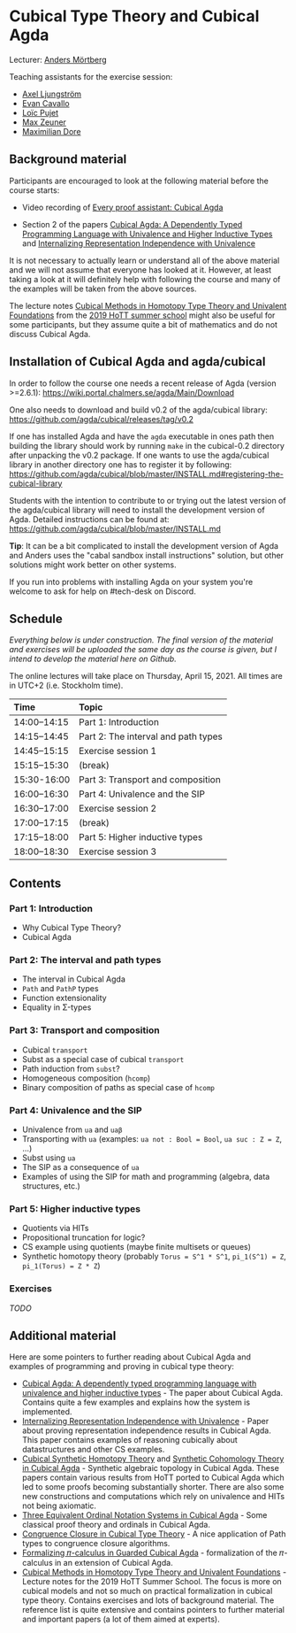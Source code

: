 # Cubical Type Theory and Cubical Agda

Lecturer: [Anders Mörtberg](https://staff.math.su.se/anders.mortberg/)

Teaching assistants for the exercise session:

- [Axel Ljungström](https://www.su.se/english/profiles/axlj4439-1.450268)
- [Evan Cavallo](https://staff.math.su.se/evan.cavallo/)
- [Loïc Pujet](https://pujet.fr/)
- [Max Zeuner](https://www.su.se/english/profiles/maze1512-1.450461)
- [Maximilian Dore](https://www.cs.ox.ac.uk/people/maximilian.dore)

## Background material

Participants are encouraged to look at the following material before
the course starts:

- Video recording of
  [Every proof assistant: Cubical Agda](https://vimeo.com/459020971)

- Section 2 of the papers
  [Cubical Agda: A Dependently Typed Programming Language with Univalence and Higher Inductive Types](https://staff.math.su.se/anders.mortberg/papers/cubicalagda2.pdf) and [Internalizing Representation Independence with Univalence](https://arxiv.org/abs/2009.05547)

It is not necessary to actually learn or understand all of the above
material and we will not assume that everyone has looked at it.
However, at least taking a look at it will definitely help with
following the course and many of the examples will be taken from the
above sources.

The lecture notes
[Cubical Methods in Homotopy Type Theory and Univalent Foundations](https://staff.math.su.se/anders.mortberg/papers/cubicalmethods.pdf)
from the
[2019 HoTT summer school](https://hott.github.io/HoTT-2019//summer-school/)
might also be useful for some participants, but they assume quite a
bit of mathematics and do not discuss Cubical Agda.

## Installation of Cubical Agda and agda/cubical

In order to follow the course one needs a recent release of Agda
(version >=2.6.1): https://wiki.portal.chalmers.se/agda/Main/Download

One also needs to download and build v0.2 of the agda/cubical library:
https://github.com/agda/cubical/releases/tag/v0.2

If one has installed Agda and have the `agda` executable in ones path
then building the library should work by running `make` in the
cubical-0.2 directory after unpacking the v0.2 package. If one wants
to use the agda/cubical library in another directory one has to
register it by following:
https://github.com/agda/cubical/blob/master/INSTALL.md#registering-the-cubical-library

Students with the intention to contribute to or trying out the latest
version of the agda/cubical library will need to install the development version
of Agda. Detailed instructions can be found at: https://github.com/agda/cubical/blob/master/INSTALL.md

**Tip**: It can be a bit complicated to install the development version
of Agda and Anders uses the "cabal sandbox install instructions" solution,
but other solutions might work better on other systems.

If you run into problems with installing Agda on your system you're welcome
to ask for help on #tech-desk on Discord.

## Schedule

*Everything below is under construction. The final version of
the material and exercises will be uploaded the same day as the course
is given, but I intend to develop the material here on Github.*

The online lectures will take place on Thursday, April 15, 2021.
All times are in UTC+2 (i.e. Stockholm time).

| Time        | Topic                                      |
|:------------|:-------------------------------------------|
| 14:00–14:15 | Part 1: Introduction                       |
| 14:15–14:45 | Part 2: The interval and path types        |
| 14:45–15:15 | Exercise session 1                         |
| 15:15–15:30 | (break)                                    |
| 15:30-16:00 | Part 3: Transport and composition          |
| 16:00–16:30 | Part 4: Univalence and the SIP             |
| 16:30–17:00 | Exercise session 2                         |
| 17:00–17:15 | (break)                                    |
| 17:15–18:00 | Part 5: Higher inductive types             |
| 18:00–18:30 | Exercise session 3                         |

## Contents

### Part 1: Introduction

* Why Cubical Type Theory?
* Cubical Agda

### Part 2: The interval and path types

* The interval in Cubical Agda
* `Path` and `PathP` types
* Function extensionality
* Equality in Σ-types

### Part 3: Transport and composition

* Cubical `transport`
* Subst as a special case of cubical `transport`
* Path induction from `subst`?
* Homogeneous composition (`hcomp`)
* Binary composition of paths as special case of `hcomp`

### Part 4: Univalence and the SIP

* Univalence from `ua` and `uaβ`
* Transporting with `ua` (examples: `ua not : Bool = Bool`, `ua suc : Z = Z`, ...)
* Subst using `ua`
* The SIP as a consequence of `ua`
* Examples of using the SIP for math and programming (algebra, data
  structures, etc.)

### Part 5: Higher inductive types

* Quotients via HITs
* Propositional truncation for logic?
* CS example using quotients (maybe finite multisets or queues)
* Synthetic homotopy theory (probably `Torus = S^1 * S^1`, `pi_1(S^1)
  = Z`, `pi_1(Torus) = Z * Z`)

### Exercises

*TODO*

## Additional material

Here are some pointers to further reading about Cubical Agda and
examples of programming and proving in cubical type theory:

- [Cubical Agda: A dependently typed programming language with univalence and higher inductive types](https://staff.math.su.se/anders.mortberg/papers/cubicalagda2.pdf) - The paper about Cubical Agda. Contains quite a few examples and explains how the system is implemented.
- [Internalizing Representation Independence with Univalence](https://arxiv.org/abs/2009.05547) - Paper about proving representation independence results in Cubical Agda. This paper contains examples of reasoning cubically about datastructures and other CS examples.
- [Cubical Synthetic Homotopy Theory](https://staff.math.su.se/anders.mortberg/papers/cubicalsynthetic.pdf) and [Synthetic Cohomology Theory in Cubical Agda](https://staff.math.su.se/anders.mortberg/papers/zcohomology.pdf) - Synthetic algebraic topology in Cubical Agda. These papers contain various results from HoTT ported to Cubical Agda which led to some proofs becoming substantially shorter. There are also some new constructions and computations which rely on univalence and HITs not being axiomatic.
- [Three Equivalent Ordinal Notation Systems in Cubical Agda](https://arxiv.org/abs/1904.10759) - Some classical proof theory and ordinals in Cubical Agda.
- [Congruence Closure in Cubical Type Theory](https://hott-uf.github.io/2020/HoTTUF_2020_paper_16.pdf) - A nice application of Path types to congruence closure algorithms.
- [Formalizing 𝜋-calculus in Guarded Cubical Agda](https://dl.acm.org/doi/10.1145/3372885.3373814) - formalization of the 𝜋-calculus in an extension of Cubical Agda.
- [Cubical Methods in Homotopy Type Theory and Univalent Foundations](https://staff.math.su.se/anders.mortberg/papers/cubicalmethods.pdf) - Lecture notes for the 2019 HoTT Summer School. The focus is more on cubical models and not so much on practical formalization in cubical type theory. Contains exercises and lots of background material. The reference list is quite extensive and contains pointers to further material and important papers (a lot of them aimed at experts).
